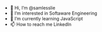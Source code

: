 - 👋 Hi, I’m @samlesslie
- 👀 I’m interested in Softaware Engineering
- 🌱 I’m currently learning JavaScript
- 📫 How to reach me LinkedIn

<!---
samlesslie/samlesslie is a ✨ special ✨ repository because its `README.md` (this file) appears on your GitHub profile.
You can click the Preview link to take a look at your changes.
--->
